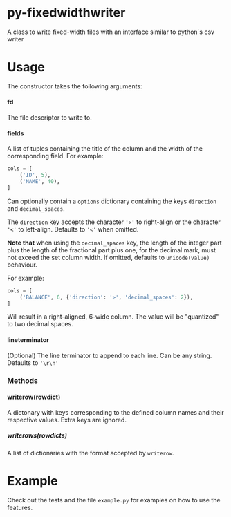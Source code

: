 py-fixedwidthwriter
===================

A class to write fixed-width files with an interface similar to python`s csv writer


Usage
=====

The constructor takes the following arguments:


#### fd

The file descriptor to write to.


#### fields

A list of tuples containing the title of the column and the width of the corresponding field.
For example:

```python
cols = [
    ('ID', 5),
    ('NAME', 40),
]
```

Can optionally contain a `options` dictionary containing the keys `direction` and `decimal_spaces`.

The `direction` key accepts the character `'>'` to right-align or the character `'<'` to left-align.
Defaults to `'<'` when omitted.

**Note that** when using the `decimal_spaces` key, the length of the integer part plus the length of the fractional part plus one, for the decimal mark, must not exceed the set column width.
If omitted, defaults to `unicode(value)` behaviour.

For example:

```python
cols = [
    ('BALANCE', 6, {'direction': '>', 'decimal_spaces': 2}),
]
```

Will result in a right-aligned, 6-wide column. The value will be "quantized" to two decimal spaces.



#### lineterminator

(Optional) The line terminator to append to each line. Can be any string.
Defaults to `'\r\n'`


### Methods

#### writerow(rowdict)

A dictonary with keys corresponding to the defined column names and their respective values. Extra keys are ignored.

##### writerows(rowdicts)

A list of dictionaries with the format accepted by `writerow`.



Example
===================

Check out the tests and the file `example.py` for examples on how to use the features.
